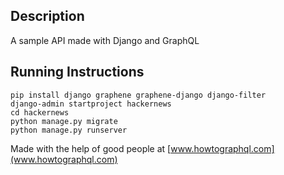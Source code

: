 ## Description
A sample API made with Django and GraphQL

## Running Instructions
```
pip install django graphene graphene-django django-filter
django-admin startproject hackernews
cd hackernews
python manage.py migrate
python manage.py runserver

```
Made with the help of good people at [www.howtographql.com](www.howtographql.com)
